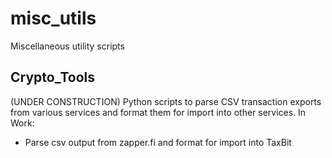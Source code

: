 # misc_utils
Miscellaneous utility scripts

## Crypto_Tools
(UNDER CONSTRUCTION)
Python scripts to parse CSV transaction exports from various services and format them for import into other services.
In Work:
- Parse csv output from zapper.fi and format for import into TaxBit
